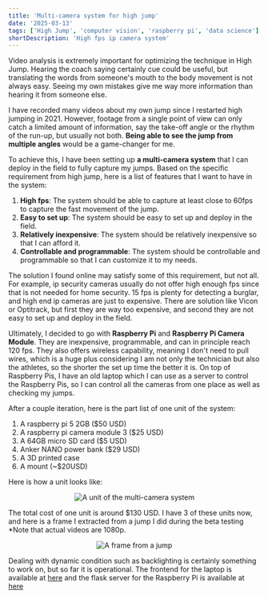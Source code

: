 ```yaml
---
title: 'Multi-camera system for high jump'
date: '2025-03-13'
tags: ['High Jump', 'computer vision', 'raspberry pi', 'data science']
shortDescription: 'High fps ip camera system'
---
```


Video analysis is extremely important for optimizing the technique in High Jump. Hearing the coach saying certainly cue could be useful, but translating the words from someone's mouth to the body movement is not always easy. Seeing my own mistakes give me way more information than hearing it from someone else.

I have recorded many videos about my own jump since I restarted high jumping in 2021. However, footage from a single point of view can only catch a limited amount of information, say the take-off angle or the rhythm of the run-up, but usually not both. **Being able to see the jump from multiple angles** would be a game-changer for me.

To achieve this, I have been setting up **a multi-camera system** that I can deploy in the field to fully capture my jumps. Based on the specific requirement from high jump, here is a list of features that I want to have in the system:

1. **High fps**: The system should be able to capture at least close to 60fps to capture the fast movement of the jump.
2. **Easy to set up**: The system should be easy to set up and deploy in the field.
3. **Relatively inexpensive**: The system should be relatively inexpensive so that I can afford it.
4. **Controllable and programmable**: The system should be controllable and programmable so that I can customize it to my needs.

The solution I found online may satisfy some of this requirement, but not all. For example, ip security cameras usually do not offer high enough fps since that is not needed for home security. 15 fps is plenty for detecting a burglar, and high end ip cameras are just to expensive. There are solution like Vicon or Optitrack, but first they are way too expensive, and second they are not easy to set up and deploy in the field.

Ultimately, I decided to go with **Raspberry Pi** and **Raspberry Pi Camera Module**. They are inexpensive, programmable, and can in principle reach 120 fps. They also offers wireless capability, meaning I don't need to pull wires, which is a huge plus considering I am not only the technician but also the athletes, so the shorter the set up time the better it is. On top of Raspberry Pis, I have an old laptop which I can use as a server to control the Raspberry Pis, so I can control all the cameras from one place as well as checking my jumps.

After a couple iteration, here is the part list of one unit of the system:

1. A raspberry pi 5 2GB ($50 USD)
2. A raspberry pi camera module 3 ($25 USD)
3. A 64GB micro SD card ($5 USD)
4. Anker NANO power bank ($29 USD)
5. A 3D printed case
6. A mount (~$20USD)

Here is how a unit looks like:

<div style="display: flex; justify-content: center;">
<img src="https://i.postimg.cc/90DRGyG0/20250310-141425.jpg" alt="A unit of the multi-camera system" />
</div>

The total cost of one unit is around $130 USD. I have 3 of these units now, and here is a frame I extracted from a jump I did during the beta testing \*Note that actual videos are 1080p.

<div style="display: flex; justify-content: center;">
<img src="https://i.postimg.cc/K4XDYtjX/image.png" alt="A frame from a jump" />
</div>

Dealing with dynamic condition such as backlighting is certainly something to work on, but so far it is operational. The frontend for the laptop is available at [here](https://github.com/SendKazetoOlympics/camerasystem_control_station) and the flask server for the Raspberry Pi is available at [here](https://github.com/SendKazetoOlympics/camerasystem_endpoint)
